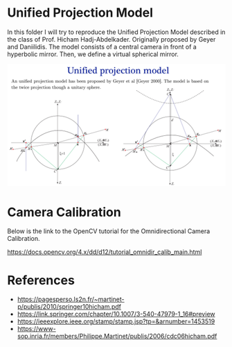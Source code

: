 # Unified Projection Model

In this folder I will try to reproduce the Unified Projection Model described in the class of Prof. Hicham Hadj-Abdelkader. Originally proposed by Geyer and Daniilidis. The model consists of a central camera in front of a hyperbolic mirror. Then, we define a virtual spherical mirror. 

![Unified projection model diagram](image.png)


# Camera Calibration
Below is the link to the OpenCV tutorial for the Omnidirectional Camera Calibration. 

https://docs.opencv.org/4.x/dd/d12/tutorial_omnidir_calib_main.html





# References
- https://pagesperso.ls2n.fr/~martinet-p/publis/2010/springer10hicham.pdf
- https://link.springer.com/chapter/10.1007/3-540-47979-1_16#preview
- https://ieeexplore.ieee.org/stamp/stamp.jsp?tp=&arnumber=1453519
- https://www-sop.inria.fr/members/Philippe.Martinet/publis/2006/cdc06hicham.pdf